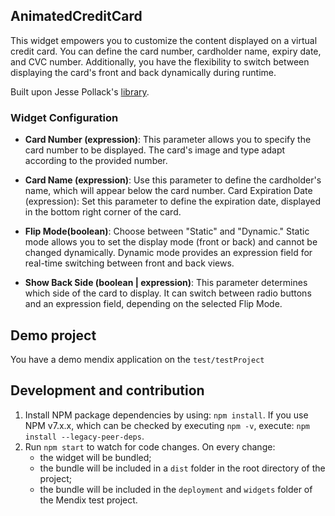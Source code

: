 ## AnimatedCreditCard
This widget empowers you to customize the content displayed on a virtual credit card. You can define the card number, cardholder name, expiry date, and CVC number. Additionally, you have the flexibility to switch between displaying the card's front and back dynamically during runtime.

Built upon Jesse Pollack's [library](https://github.com/jessepollak/card).


### Widget Configuration

- **Card Number (expression)**: This parameter allows you to specify the card number to be displayed. The card's image and type adapt according to the provided number.

- **Card Name (expression)**: Use this parameter to define the cardholder's name, which will appear below the card number.
Card Expiration Date (expression): Set this parameter to define the expiration date, displayed in the bottom right corner of the card.

- **Flip Mode(boolean)**: Choose between "Static" and "Dynamic." Static mode allows you to set the display mode (front or back) and cannot be changed dynamically. Dynamic mode provides an expression field for real-time switching between front and back views.

- **Show Back Side (boolean | expression)**: This parameter determines which side of the card to display. It can switch between radio buttons and an expression field, depending on the selected Flip Mode.

## Demo project
You have a demo mendix application on the `test/testProject`

## Development and contribution

1. Install NPM package dependencies by using: `npm install`. If you use NPM v7.x.x, which can be checked by executing `npm -v`, execute: `npm install --legacy-peer-deps`.
1. Run `npm start` to watch for code changes. On every change:
    - the widget will be bundled;
    - the bundle will be included in a `dist` folder in the root directory of the project;
    - the bundle will be included in the `deployment` and `widgets` folder of the Mendix test project.
